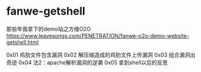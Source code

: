 # fanwe-getshell

那些年我拿下的demo站之方维O2O
https://www.leavesongs.com/PENETRATION/fanwe-o2o-demo-website-getshell.html

0x01 鸡肋文件包含漏洞
0x02 解压缩造成的鸡肋文件上传漏洞
0x03 组合漏洞出奇迹
0x04 法2：apache解析漏洞的逆袭
0x05 拿到shell以后的反思
